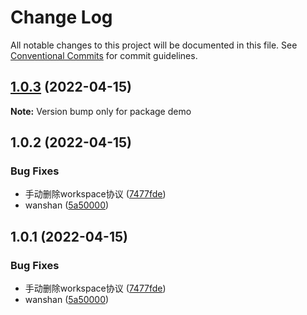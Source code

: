# Change Log

All notable changes to this project will be documented in this file.
See [Conventional Commits](https://conventionalcommits.org) for commit guidelines.

## [1.0.3](https://github.com/AutumnDeSea/kk-libs/compare/demo@1.0.2...demo@1.0.3) (2022-04-15)

**Note:** Version bump only for package demo





## 1.0.2 (2022-04-15)


### Bug Fixes

* 手动删除workspace协议 ([7477fde](https://github.com/AutumnDeSea/kk-libs/commit/7477fde2035851d925d1e1d71718fab40e9d212a))
* wanshan ([5a50000](https://github.com/AutumnDeSea/kk-libs/commit/5a500004fc9b1c69223dc755341cfbbb1df2d5c7))





## 1.0.1 (2022-04-15)


### Bug Fixes

* 手动删除workspace协议 ([7477fde](https://github.com/AutumnDeSea/kk-libs/commit/7477fde2035851d925d1e1d71718fab40e9d212a))
* wanshan ([5a50000](https://github.com/AutumnDeSea/kk-libs/commit/5a500004fc9b1c69223dc755341cfbbb1df2d5c7))
